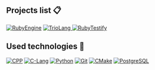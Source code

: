## Projects list 📋
[![RubyEngine](https://img.shields.io/badge/-Ruby_Engine-0D1117?style=for-the-badge&logo=cplusplus&logoColor=%2300599C)](https://github.com/qulop/RubyEngine)
[![TrioLang](https://img.shields.io/badge/-TrioLang-0D1117?style=for-the-badge&logo=c&logoColor=%243298)
](https://github.com/qulop/TrioLang)
[![RubyTestify](https://img.shields.io/badge/-Ruby_Testify-0D1117?style=for-the-badge&logo=cplusplus&logoColor=%2300599C)
](https://github.com/qulop/RubyTestify)


## Used technologies 🧰
[![CPP](https://img.shields.io/badge/-C%2B%2B-0D1117?style=for-the-badge&logo=cplusplus&logoColor=%2300599C)](https://github.com/qulop)
[![C-Lang](https://img.shields.io/badge/-C-0D1117?style=for-the-badge&logo=c&logoColor=%23A8B9CC)](https://github.com/qulop)
[![Python](https://img.shields.io/badge/-Python-0D1117?style=for-the-badge&logo=python&logoColor=%233776AB)](https://github.com/qulop)
[![Git](https://img.shields.io/badge/-Git-0D1117?style=for-the-badge&logo=git&logoColor=%23F05032)](https://github.com/qulop)
[![CMake](https://img.shields.io/badge/-Cmake-0D1117?style=for-the-badge&logo=cmake&logoColor=%23064F8C)](https://github.com/qulop)
[![PostgreSQL](https://img.shields.io/badge/-PostgreSQL-0D1117?style=for-the-badge&logo=postgresql&logoColor=%234169E1)](https://github.com/qulop)
